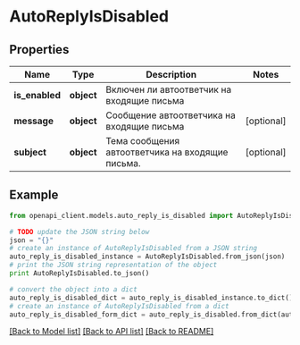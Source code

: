 # AutoReplyIsDisabled


## Properties
Name | Type | Description | Notes
------------ | ------------- | ------------- | -------------
**is_enabled** | **object** | Включен ли автоответчик на входящие письма | 
**message** | **object** | Сообщение автоответчика на входящие письма | [optional] 
**subject** | **object** | Тема сообщения автоответчика на входящие письма. | [optional] 

## Example

```python
from openapi_client.models.auto_reply_is_disabled import AutoReplyIsDisabled

# TODO update the JSON string below
json = "{}"
# create an instance of AutoReplyIsDisabled from a JSON string
auto_reply_is_disabled_instance = AutoReplyIsDisabled.from_json(json)
# print the JSON string representation of the object
print AutoReplyIsDisabled.to_json()

# convert the object into a dict
auto_reply_is_disabled_dict = auto_reply_is_disabled_instance.to_dict()
# create an instance of AutoReplyIsDisabled from a dict
auto_reply_is_disabled_form_dict = auto_reply_is_disabled.from_dict(auto_reply_is_disabled_dict)
```
[[Back to Model list]](../README.md#documentation-for-models) [[Back to API list]](../README.md#documentation-for-api-endpoints) [[Back to README]](../README.md)


